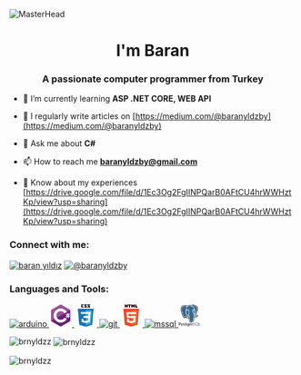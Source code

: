 ![MasterHead](https://atornblad.se/c-sharp-category-image.png)

<h1 align="center">I'm Baran</h1>
<h3 align="center">A passionate computer programmer from Turkey</h3>

- 🌱 I’m currently learning **ASP .NET CORE, WEB API**

- 📝 I regularly write articles on [https://medium.com/@baranyldzby](https://medium.com/@baranyldzby)

- 💬 Ask me about **C#**

- 📫 How to reach me **baranyldzby@gmail.com**

- 📄 Know about my experiences [https://drive.google.com/file/d/1Ec3Og2FgIINPQarB0AFtCU4hrWWHztKp/view?usp=sharing](https://drive.google.com/file/d/1Ec3Og2FgIINPQarB0AFtCU4hrWWHztKp/view?usp=sharing)

<h3 align="left">Connect with me:</h3>
<p align="left">
<a href="https://linkedin.com/in/baran yıldız" target="blank"><img align="center" src="https://raw.githubusercontent.com/rahuldkjain/github-profile-readme-generator/master/src/images/icons/Social/linked-in-alt.svg" alt="baran yıldız" height="30" width="40" /></a>
<a href="https://medium.com/@baranyldzby" target="blank"><img align="center" src="https://raw.githubusercontent.com/rahuldkjain/github-profile-readme-generator/master/src/images/icons/Social/medium.svg" alt="@baranyldzby" height="30" width="40" /></a>
</p>

<h3 align="left">Languages and Tools:</h3>
<p align="left"> <a href="https://www.arduino.cc/" target="_blank" rel="noreferrer"> <img src="https://cdn.worldvectorlogo.com/logos/arduino-1.svg" alt="arduino" width="40" height="40"/> </a> <a href="https://www.w3schools.com/cs/" target="_blank" rel="noreferrer"> <img src="https://raw.githubusercontent.com/devicons/devicon/master/icons/csharp/csharp-original.svg" alt="csharp" width="40" height="40"/> </a> <a href="https://www.w3schools.com/css/" target="_blank" rel="noreferrer"> <img src="https://raw.githubusercontent.com/devicons/devicon/master/icons/css3/css3-original-wordmark.svg" alt="css3" width="40" height="40"/> </a> <a href="https://git-scm.com/" target="_blank" rel="noreferrer"> <img src="https://www.vectorlogo.zone/logos/git-scm/git-scm-icon.svg" alt="git" width="40" height="40"/> </a> <a href="https://www.w3.org/html/" target="_blank" rel="noreferrer"> <img src="https://raw.githubusercontent.com/devicons/devicon/master/icons/html5/html5-original-wordmark.svg" alt="html5" width="40" height="40"/> </a> <a href="https://www.microsoft.com/en-us/sql-server" target="_blank" rel="noreferrer"> <img src="https://www.svgrepo.com/show/303229/microsoft-sql-server-logo.svg" alt="mssql" width="40" height="40"/> </a> <a href="https://www.postgresql.org" target="_blank" rel="noreferrer"> <img src="https://raw.githubusercontent.com/devicons/devicon/master/icons/postgresql/postgresql-original-wordmark.svg" alt="postgresql" width="40" height="40"/> </a> </p>

<p><img align="left" src="https://github-readme-stats.vercel.app/api/top-langs?username=brnyldzz&show_icons=true&locale=en&layout=compact" alt="brnyldzz" /></p>

<p>&nbsp;<img align="center" src="https://github-readme-stats.vercel.app/api?username=brnyldzz&show_icons=true&locale=en" alt="brnyldzz" /></p>

<p><img align="center" src="https://github-readme-streak-stats.herokuapp.com/?user=brnyldzz&" alt="brnyldzz" /></p>
